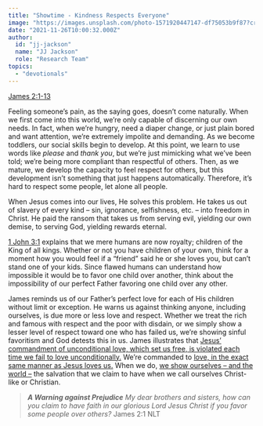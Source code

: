 ```yaml
---
title: "Showtime - Kindness Respects Everyone"
image: "https://images.unsplash.com/photo-1571920447147-df75053b9f87?crop=entropy&cs=srgb&fm=jpg&ixid=Mnw5NjYxfDB8MXxzZWFyY2h8MTB8fFRydXRofGVufDB8fHx8MTYxODIzNjM3Mw&ixlib=rb-1.2.1&q=85"
date: "2021-11-26T10:00:32.000Z"
author:
  id: "jj-jackson"
  name: "JJ Jackson"
  role: "Research Team"
topics:
  - "devotionals"
---
```

[James 2:1-13][1]

Feeling someone’s pain, as the saying goes, doesn’t come naturally.  When we first come into this world, we’re only capable of discerning our own needs. In fact, when we’re hungry, need a diaper change, or just plain bored and want attention, we’re extremely impolite and demanding. As we become toddlers, our social skills begin to develop. At this point, we learn to use words like _please_ and _thank you_, but we’re just mimicking what we’ve been told; we’re being more compliant than respectful of others. Then, as we mature, we develop the capacity to feel respect for others, but this development isn’t something that just happens automatically. Therefore, it’s hard to respect some people, let alone all people.

When Jesus comes into our lives, He solves this problem. He takes us out of slavery of every kind – sin, ignorance, selfishness, etc. – into freedom in Christ. He paid the ransom that takes us from serving evil, yielding our own demise, to serving God, yielding rewards eternal.

[1 John 3:1][2] explains that we mere humans are now royalty; children of the King of all kings. Whether or not you have children of your own, think for a moment how you would feel if a “friend” said he or she loves you, but can’t stand one of your kids. Since flawed humans can understand how impossible it would be to favor one child over another, think about the impossibility of our perfect Father favoring one child over any other.

James reminds us of our Father’s perfect love for each of His children without limit or exception. He warns us against thinking anyone, including ourselves, is due more or less love and respect. Whether we treat the rich and famous with respect and the poor with disdain, or we simply show a lesser level of respect toward one who has failed us, we’re showing sinful favoritism and God detests this in us. James illustrates that [Jesus’ commandment of unconditional love, which set us free, is violated each time we fail to love unconditionally.][3] We’re commanded to [love, in the exact same manner as Jesus loves us.][4] When we do, [we show ourselves – and the world –][5] the salvation that we claim to have when we call ourselves Christ-like or Christian.

> _**A Warning against Prejudice**
My dear brothers and sisters, how can you claim to have faith in our glorious Lord Jesus Christ if you favor some people over others?_ James 2:1 NLT

[1]: https://www.biblegateway.com/passage/?search=James+2%3A1-13&version=NLT
[2]: https://biblehub.com/1_john/3-1.htm
[3]: https://www.biblegateway.com/passage/?search=James+2%3A8-9&version=NLT
[4]: https://biblehub.com/john/13-34.htm
[5]: https://biblehub.com/john/13-35.htm
